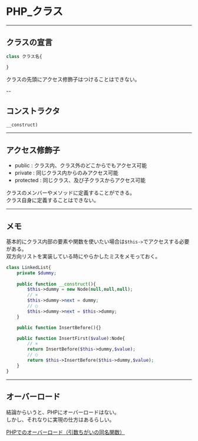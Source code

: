 # PHP_クラス

---

## クラスの宣言

``` php
class クラス名{

}
```

クラスの先頭にアクセス修飾子はつけることはできない。  

--

## コンストラクタ

`__construct)`  

---

## アクセス修飾子

- public    : クラス内、クラス外のどこからでもアクセス可能  
- private   : 同じクラス内からのみアクセス可能  
- protected : 同じクラス、及び子クラスからアクセス可能  

クラスのメンバーやメソッドに定義することができる。  
クラス自身に定義することはできない。  

---

## メモ

基本的にクラス内部の要素や関数を使いたい場合は`$this->`でアクセスする必要がある。  
双方向リストを実装している時にやらかしたミスをメモっておく。  

``` php
class LinkedList{
    private $dummy;
    
    public function __construct(){
        $this->dummy = new Node(null,null,null);
        // ×
        $this->dummy->next = dummy;
        // ○
        $this->dummy->next = $this->dummy;
    }

    public function InsertBefore(){}

    public function InsertFirst($value):Node{
        // ×
        return InsertBefore($this->dummy,$value);
        // ○
        return $this->InsertBefore($this->dummy,$value);
    }
}
```

---

## オーバーロード

結論からいうと、PHPにオーバーロードはない。  
しかし、それなりに実現の仕方はあるらしい。  

[PHPでのオーバーロード（引数ちがいの同名関数）](https://qiita.com/yasumodev/items/cf3da2a2f5547358e780)  
